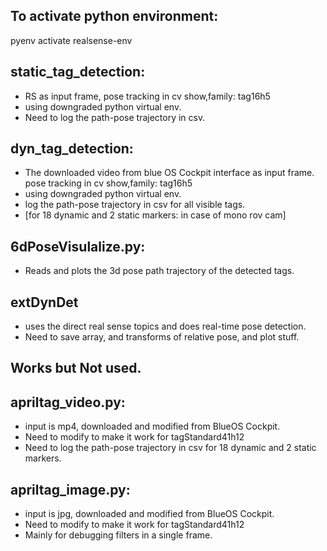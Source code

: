 ## To activate python environment:
pyenv activate realsense-env

## static_tag_detection: 
- RS as input frame, pose tracking in cv show,family: tag16h5 </br>
- using downgraded python virtual env. </br>
- Need to log the path-pose trajectory in csv.

## dyn_tag_detection:
- The downloaded video from blue OS Cockpit interface as input frame. pose tracking in cv show,family: tag16h5 </br>
- using downgraded python virtual env. </br>
- log the path-pose trajectory in csv for all visible tags.
- [for 18 dynamic and 2 static markers: in case of mono rov cam]

## 6dPoseVisulalize.py:
- Reads and plots the 3d pose path trajectory of the detected tags.

## extDynDet
- uses the direct real sense topics and does real-time pose detection. 
- Need to save array, and transforms of relative pose, and plot stuff.

## Works but Not used.
## apriltag_video.py:
- input is mp4, downloaded and modified from BlueOS Cockpit. </br>
- Need to modify to make it work for tagStandard41h12 </br>
- Need to log the path-pose trajectory in csv for 18 dynamic and 2 static markers.

## apriltag_image.py:
- input is jpg, downloaded and modified from BlueOS Cockpit. </br>
- Need to modify to make it work for tagStandard41h12 </br>
- Mainly for debugging filters in a single frame.
